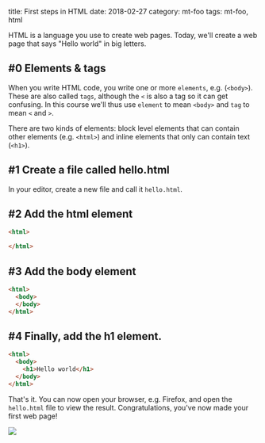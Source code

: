 title: First steps in HTML
date: 2018-02-27
category: mt-foo
tags: mt-foo, html


HTML is a language you use to create web pages.  Today, we'll create a
web page that says "Hello world" in big letters. 

## #0 Elements & tags
When you write HTML code, you write one or more `elements`,
e.g. (`<body>`). These are also called `tags`, although the `<` is
also a tag so it can get confusing. In this course we'll thus use
`element` to mean `<body>` and `tag` to mean `<` and `>`.

There are two kinds of elements: block level elements that can contain
other elements (e.g. `<html>`)  and inline elements that only can
contain text (`<h1>`).

## #1 Create a file called hello.html

In your editor, create a new file and call it `hello.html`. 

## #2 Add the html element

```html
<html>

</html>
```
## #3 Add the body element

```html
<html>
  <body>
  </body>
</html>
```
## #4 Finally, add the h1 element.
```html
<html>
  <body>
    <h1>Hello world</h1>
  </body>
</html>
```

That's it. You can now open your browser, e.g. Firefox, and open the
 `hello.html` file to view the result. Congratulations, you've now
 made your first web page!
 
 
<img class="centered" src="/graphics/2018/mt-foo/html/01.png"/>
